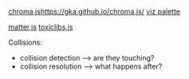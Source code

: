 [chroma.js]()https://gka.github.io/chroma.js/
[viz palette](https://www.susielu.com/data-viz/viz-palette)


[matter.js](https://brm.io/matter-js/)
[toxiclibs,js](http://haptic-data.com/toxiclibsjs)


Collisions:
- collision detection --> are they touching?
- collision resolution --> what happens after?
